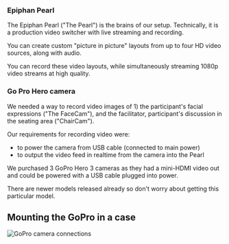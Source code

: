 

### Epiphan Pearl
The Epiphan Pearl ("The Pearl") is the brains of our setup. Technically, it is a production video switcher with live streaming and recording.

You can create custom "picture in picture" layouts from up to four HD video sources, along with audio.

You can record these video layouts, while simultaneously streaming 1080p video streams at high quality.

### Go Pro Hero camera
We needed a way to record video images of 1) the participant's facial expressions ("The FaceCam"), and the facilitator, participant's discussion in the seating area ("ChairCam").

Our requirements for recording video were:

- to power the camera from USB cable (connected to main power)
- to output the video feed in realtime from the camera into the Pearl

We purchased 3 GoPro Hero 3 cameras as they had a mini-HDMI video out and could be powered with a USB cable plugged into power.

There are newer models released already so don't worry about getting this particular model.

## Mounting the GoPro in a case

![GoPro camera connections](https://github.com/ei8fdb/Home-Office-User-Research-Studios/raw/master/the%20research%20studios/goprocamera.jpg)
